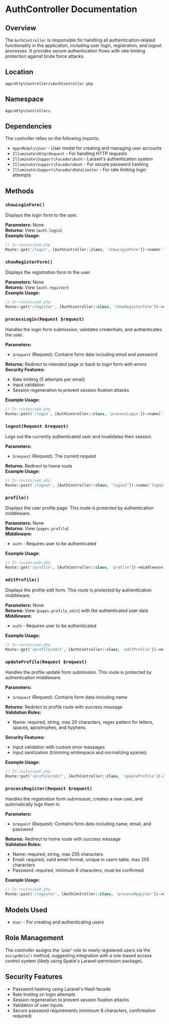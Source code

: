 # AuthController Documentation

## Overview
The `AuthController` is responsible for handling all authentication-related functionality in the application, including user login, registration, and logout processes. It provides secure authentication flows with rate limiting protection against brute force attacks.

## Location
`app\Http\Controllers\AuthController.php`

## Namespace
`App\Http\Controllers`

## Dependencies
The controller relies on the following imports:
- `App\Models\User` - User model for creating and managing user accounts
- `Illuminate\Http\Request` - For handling HTTP requests
- `Illuminate\Support\Facades\Auth` - Laravel's authentication system
- `Illuminate\Support\Facades\Hash` - For secure password hashing
- `Illuminate\Support\Facades\RateLimiter` - For rate limiting login attempts

## Methods

### `showLoginForm()`
Displays the login form to the user.

**Parameters:** None  
**Returns:** View (`auth.login`)  
**Example Usage:**
```php
// In routes/web.php
Route::get('/login', [AuthController::class, 'showLoginForm'])->name('login');
```

### `showRegisterForm()`
Displays the registration form to the user.

**Parameters:** None  
**Returns:** View (`auth.register`)  
**Example Usage:**
```php
// In routes/web.php
Route::get('/register', [AuthController::class, 'showRegisterForm'])->name('register');
```

### `processLogin(Request $request)`
Handles the login form submission, validates credentials, and authenticates the user.

**Parameters:**
- `$request` (Request): Contains form data including email and password

**Returns:** Redirect to intended page or back to login form with errors  
**Security Features:**
- Rate limiting (5 attempts per email)
- Input validation
- Session regeneration to prevent session fixation attacks

**Example Usage:**
```php
// In routes/web.php
Route::post('/login', [AuthController::class, 'processLogin'])->name('login.process');
```

### `logout(Request $request)`
Logs out the currently authenticated user and invalidates their session.

**Parameters:**
- `$request` (Request): The current request

**Returns:** Redirect to home route  
**Example Usage:**
```php
// In routes/web.php
Route::post('/logout', [AuthController::class, 'logout'])->name('logout');
```

### `profile()`
Displays the user profile page. This route is protected by authentication middleware.

**Parameters:** None  
**Returns:** View (`pages.profile`)  
**Middleware:** 
- `auth` - Requires user to be authenticated

**Example Usage:**
```php
// In routes/web.php
Route::get('/profile', [AuthController::class, 'profile'])->middleware('auth')->name('profile');
```

### `editProfile()`
Displays the profile edit form. This route is protected by authentication middleware.

**Parameters:** None  
**Returns:** View (`pages.profile_edit`) with the authenticated user data  
**Middleware:** 
- `auth` - Requires user to be authenticated

**Example Usage:**
```php
// In routes/web.php
Route::get('/profile/edit', [AuthController::class, 'editProfile'])->middleware('auth')->name('profile.edit');
```

### `updateProfile(Request $request)`
Handles the profile update form submission. This route is protected by authentication middleware.

**Parameters:**
- `$request` (Request): Contains form data including name

**Returns:** Redirect to profile route with success message  
**Validation Rules:**
- Name: required, string, max 20 characters, regex pattern for letters, spaces, apostrophes, and hyphens

**Security Features:**
- Input validation with custom error messages
- Input sanitization (trimming whitespace and normalizing spaces)

**Example Usage:**
```php
// In routes/web.php
Route::put('/profile/edit', [AuthController::class, 'updateProfile'])->middleware('auth')->name('profile.update');
```

### `processRegister(Request $request)`
Handles the registration form submission, creates a new user, and automatically logs them in.

**Parameters:**
- `$request` (Request): Contains form data including name, email, and password

**Returns:** Redirect to home route with success message  
**Validation Rules:**
- Name: required, string, max 255 characters
- Email: required, valid email format, unique in users table, max 255 characters
- Password: required, minimum 8 characters, must be confirmed

**Example Usage:**
```php
// In routes/web.php
Route::post('/register', [AuthController::class, 'processRegister'])->name('register.process');
```

## Models Used
- `User` - For creating and authenticating users

## Role Management
The controller assigns the 'user' role to newly registered users via the `assignRole()` method, suggesting integration with a role-based access control system (likely using Spatie's Laravel-permission package).

## Security Features
- Password hashing using Laravel's Hash facade
- Rate limiting on login attempts
- Session regeneration to prevent session fixation attacks
- Validation of user inputs
- Secure password requirements (minimum 8 characters, confirmation required)
